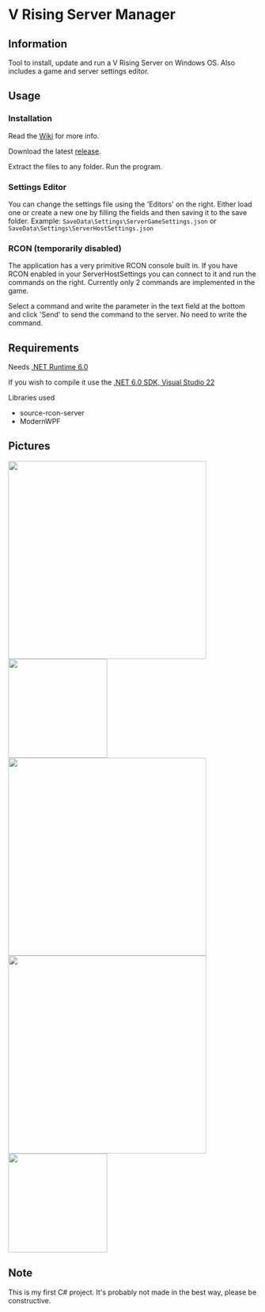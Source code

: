 # V Rising Server Manager

## Information
Tool to install, update and run a V Rising Server on Windows OS. Also includes a game and server settings editor.


## Usage
### Installation
Read the [Wiki](https://github.com/Lacyway/V-Rising-Server-Manager/wiki/Initial-Setup) for more info.

Download the latest [release](https://github.com/Lacyway/V-Rising-Server-Manager/releases).

Extract the files to any folder. Run the program.

### Settings Editor
You can change the settings file using the 'Editors' on the right. Either load one or create a new one by filling the fields and then saving it to the save folder.
Example: `SaveData\Settings\ServerGameSettings.json` or `SaveData\Settings\ServerHostSettings.json`

### RCON (temporarily disabled)
The application has a very primitive RCON console built in. If you have RCON enabled in your ServerHostSettings you can connect to it and run the commands on the right. Currently only 2 commands are implemented in the game.

Select a command and write the parameter in the text field at the bottom and click 'Send' to send the command to the server. No need to write the command.

## Requirements
Needs [.NET Runtime 6.0](https://download.visualstudio.microsoft.com/download/pr/5681bdf9-0a48-45ac-b7bf-21b7b61657aa/bbdc43bc7bf0d15b97c1a98ae2e82ec0/windowsdesktop-runtime-6.0.5-win-x64.exe)

If you wish to compile it use the [.NET 6.0 SDK, Visual Studio 22](https://dotnet.microsoft.com/en-us/download/visual-studio-sdks)

Libraries used
- source-rcon-server
- ModernWPF

## Pictures

<img src="https://raw.githubusercontent.com/Lacyway/V-Rising-Server-Manager/master/Resources/mainwindow.png" width="400">
<img src="https://raw.githubusercontent.com/Lacyway/V-Rising-Server-Manager/master/Resources/adminmanager.png" width="200">
<img src="https://raw.githubusercontent.com/Lacyway/V-Rising-Server-Manager/master/Resources/rconconsole.png" width="400">
<img src="https://raw.githubusercontent.com/Lacyway/V-Rising-Server-Manager/master/Resources/gamesettingseditor.png" width="400">
<img src="https://raw.githubusercontent.com/Lacyway/V-Rising-Server-Manager/master/Resources/serversettingseditor.png" width="200">

## Note
This is my first C# project. It's probably not made in the best way, please be constructive.
